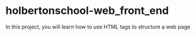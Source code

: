 # holbertonschool-web_front_end
In this project, you will learn how to use HTML tags to structure a web page
